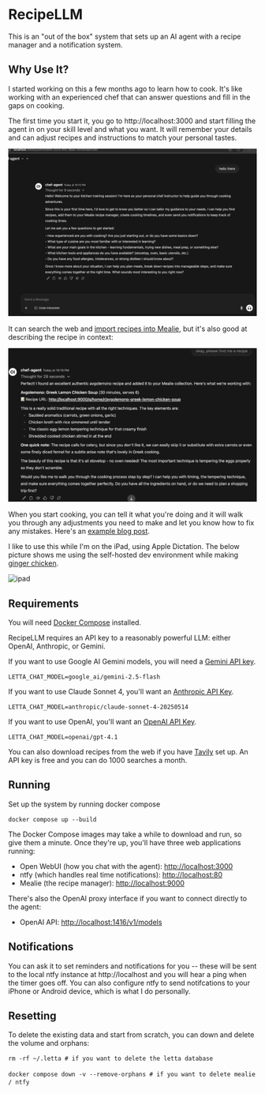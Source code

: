 # RecipeLLM

This is an "out of the box" system that sets up an AI agent with a recipe manager and a notification system.


## Why Use It?

I started working on this a few months ago to learn how to cook.  It's like working with an experienced chef that can answer questions and fill in the gaps on cooking.

The first time you start it, you go to http://localhost:3000 and start filling the agent in on your skill level and what you want.  It will remember your details and can adjust recipes and instructions to match your personal tastes.

![introduction](./introduction.png)

It can search the web and [import recipes into Mealie](https://tersesystems.com/blog/2025/03/01/integrating-letta-with-a-recipe-manager/), but it's also good at describing the recipe in context:

![cooking](./cooking.png)

When you start cooking, you can tell it what you're doing and it will walk you through any adjustments you need to make and let you know how to fix any mistakes.  Here's an [example blog post](https://tersesystems.com/blog/2025/02/14/cooking-with-llms/).

I like to use this while I'm on the iPad, using Apple Dictation.  The below picture shows me using the self-hosted dev environment while making [ginger chicken](https://tersesystems.com/blog/2025/03/07/llm-complexity-and-pricing/).

![ipad](https://tersesystems.com/images/2025-03-07/letta.jpg)

## Requirements

You will need [Docker Compose](https://docs.docker.com/compose/install/) installed.

RecipeLLM requires an API key to a reasonably powerful LLM: either OpenAI, Anthropic, or Gemini.

If you want to use Google AI Gemini models, you will need a [Gemini API key](https://ai.google.dev/gemini-api/docs/api-key).

```
LETTA_CHAT_MODEL=google_ai/gemini-2.5-flash
```

If you want to use Claude Sonnet 4, you'll want an [Anthropic API Key](https://console.anthropic.com/settings/keys).

```
LETTA_CHAT_MODEL=anthropic/claude-sonnet-4-20250514
```

If you want to use OpenAI, you'll want an [OpenAI API Key](https://platform.openai.com/api-keys).

```
LETTA_CHAT_MODEL=openai/gpt-4.1
```

You can also download recipes from the web if you have [Tavily](https://www.tavily.com/) set up.  An API key is free and you can do 1000 searches a month.

## Running

Set up the system by running docker compose

```
docker compose up --build
```

The Docker Compose images may take a while to download and run, so give them a minute.  Once they're up, you'll have three web applications running:

* Open WebUI (how you chat with the agent): [http://localhost:3000](http://localhost:3000)
* ntfy (which handles real time notifications): [http://localhost:80](http://localhost:80)
* Mealie (the recipe manager): [http://localhost:9000](http://localhost:9000)

There's also the OpenAI proxy interface if you want to connect directly to the agent:

* OpenAI API: [http://localhost:1416/v1/models](http://localhost:1416/v1/models)

## Notifications

You can ask it to set reminders and notifications for you -- these will be sent to the local ntfy instance at http://localhost and you will hear a ping when the timer goes off.  You can also configure ntfy to send notifcations to your iPhone or Android device, which is what I do personally.

## Resetting

To delete the existing data and start from scratch, you can down and delete the volume and orphans:

```
rm -rf ~/.letta # if you want to delete the letta database

docker compose down -v --remove-orphans # if you want to delete mealie / ntfy
```
